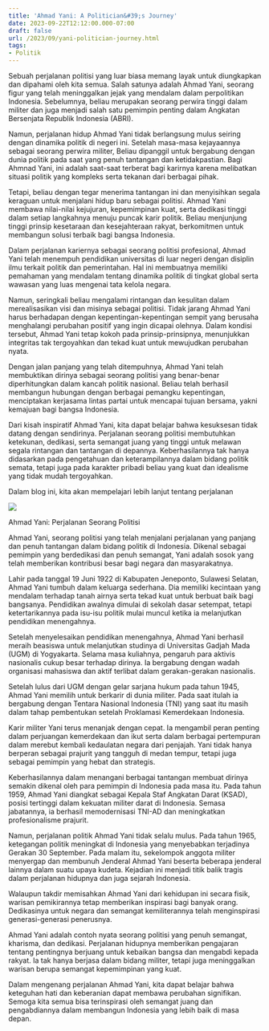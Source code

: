 ```yaml
---
title: 'Ahmad Yani: A Politician&#39;s Journey'
date: 2023-09-22T12:12:00.000-07:00
draft: false
url: /2023/09/yani-politician-journey.html
tags: 
- Politik
---
```


  

Sebuah perjalanan politisi yang luar biasa memang layak untuk diungkapkan dan dipahami oleh kita semua. Salah satunya adalah Ahmad Yani, seorang figur yang telah meninggalkan jejak yang mendalam dalam perpolitikan Indonesia. Sebelumnya, beliau merupakan seorang perwira tinggi dalam militer dan juga menjadi salah satu pemimpin penting dalam Angkatan Bersenjata Republik Indonesia (ABRI).

  

Namun, perjalanan hidup Ahmad Yani tidak berlangsung mulus seiring dengan dinamika politik di negeri ini. Setelah masa-masa kejayaannya sebagai seorang perwira militer, Beliau dipanggil untuk bergabung dengan dunia politik pada saat yang penuh tantangan dan ketidakpastian. Bagi Ahmnad Yani, ini adalah saat-saat terberat bagi karirnya karena melibatkan situasi politik yang kompleks serta tekanan dari berbagai pihak.

  

Tetapi, beliau dengan tegar menerima tantangan ini dan menyisihkan segala keraguan untuk menjalani hidup baru sebagai politisi. Ahmad Yani membawa nilai-nilai kejujuran, kepemimpinan kuat, serta dedikasi tinggi dalam setiap langkahnya menuju puncak karir politik. Beliau menjunjung tinggi prinsip kesetaraan dan kesejahteraan rakyat, berkomitmen untuk membangun solusi terbaik bagi bangsa Indonesia.

  

Dalam perjalanan kariernya sebagai seorang politisi profesional, Ahmad Yani telah menempuh pendidikan universitas di luar negeri dengan disiplin ilmu terkait politik dan pemerintahan. Hal ini membuatnya memiliki pemahaman yang mendalam tentang dinamika politik di tingkat global serta wawasan yang luas mengenai tata kelola negara.

  

Namun, seringkali beliau mengalami rintangan dan kesulitan dalam merealisasikan visi dan misinya sebagai politisi. Tidak jarang Ahmad Yani harus berhadapan dengan kepentingan-kepentingan sempit yang berusaha menghalangi perubahan positif yang ingin dicapai olehnya. Dalam kondisi tersebut, Ahmad Yani tetap kokoh pada prinsip-prinsipnya, menunjukkan integritas tak tergoyahkan dan tekad kuat untuk mewujudkan perubahan nyata.

  

Dengan jalan panjang yang telah ditempuhnya, Ahmad Yani telah membuktikan dirinya sebagai seorang politisi yang benar-benar diperhitungkan dalam kancah politik nasional. Beliau telah berhasil membangun hubungan dengan berbagai pemangku kepentingan, menciptakan kerjasama lintas partai untuk mencapai tujuan bersama, yakni kemajuan bagi bangsa Indonesia.

  

Dari kisah inspiratif Ahmad Yani, kita dapat belajar bahwa kesuksesan tidak datang dengan sendirinya. Perjalanan seorang politisi membutuhkan ketekunan, dedikasi, serta semangat juang yang tinggi untuk melawan segala rintangan dan tantangan di depannya. Keberhasilannya tak hanya didasarkan pada pengetahuan dan keterampilannya dalam bidang politik semata, tetapi juga pada karakter pribadi beliau yang kuat dan idealisme yang tidak mudah tergoyahkan.

  

Dalam blog ini, kita akan mempelajari lebih lanjut tentang perjalanan

  

![](https://cdn-2.tstatic.net/tribunnewswiki/foto/bank/images/ahmad-yani.jpg)

  

Ahmad Yani: Perjalanan Seorang Politisi

  

Ahmad Yani, seorang politisi yang telah menjalani perjalanan yang panjang dan penuh tantangan dalam bidang politik di Indonesia. Dikenal sebagai pemimpin yang berdedikasi dan penuh semangat, Yani adalah sosok yang telah memberikan kontribusi besar bagi negara dan masyarakatnya.

  

Lahir pada tanggal 19 Juni 1922 di Kabupaten Jeneponto, Sulawesi Selatan, Ahmad Yani tumbuh dalam keluarga sederhana. Dia memiliki kecintaan yang mendalam terhadap tanah airnya serta tekad kuat untuk berbuat baik bagi bangsanya. Pendidikan awalnya dimulai di sekolah dasar setempat, tetapi ketertarikannya pada isu-isu politik mulai muncul ketika ia melanjutkan pendidikan menengahnya.

  

Setelah menyelesaikan pendidikan menengahnya, Ahmad Yani berhasil meraih beasiswa untuk melanjutkan studinya di Universitas Gadjah Mada (UGM) di Yogyakarta. Selama masa kuliahnya, pengaruh para aktivis nasionalis cukup besar terhadap dirinya. Ia bergabung dengan wadah organisasi mahasiswa dan aktif terlibat dalam gerakan-gerakan nasionalis.

  

Setelah lulus dari UGM dengan gelar sarjana hukum pada tahun 1945, Ahmad Yani memilih untuk berkarir di dunia militer. Pada saat itulah ia bergabung dengan Tentara Nasional Indonesia (TNI) yang saat itu masih dalam tahap pembentukan setelah Proklamasi Kemerdekaan Indonesia.

  

Karir militer Yani terus menanjak dengan cepat. Ia mengambil peran penting dalam perjuangan kemerdekaan dan ikut serta dalam berbagai pertempuran dalam merebut kembali kedaulatan negara dari penjajah. Yani tidak hanya berperan sebagai prajurit yang tangguh di medan tempur, tetapi juga sebagai pemimpin yang hebat dan strategis.

  

Keberhasilannya dalam menangani berbagai tantangan membuat dirinya semakin dikenal oleh para pemimpin di Indonesia pada masa itu. Pada tahun 1959, Ahmad Yani diangkat sebagai Kepala Staf Angkatan Darat (KSAD), posisi tertinggi dalam kekuatan militer darat di Indonesia. Semasa jabatannya, ia berhasil memodernisasi TNI-AD dan meningkatkan profesionalisme prajurit.

  

Namun, perjalanan politik Ahmad Yani tidak selalu mulus. Pada tahun 1965, ketegangan politik meningkat di Indonesia yang menyebabkan terjadinya Gerakan 30 September. Pada malam itu, sekelompok anggota militer menyergap dan membunuh Jenderal Ahmad Yani beserta beberapa jenderal lainnya dalam suatu upaya kudeta. Kejadian ini menjadi titik balik tragis dalam perjalanan hidupnya dan juga sejarah Indonesia.

  

Walaupun takdir memisahkan Ahmad Yani dari kehidupan ini secara fisik, warisan pemikirannya tetap memberikan inspirasi bagi banyak orang. Dedikasinya untuk negara dan semangat kemiliterannya telah menginspirasi generasi-generasi penerusnya.

  

Ahmad Yani adalah contoh nyata seorang politisi yang penuh semangat, kharisma, dan dedikasi. Perjalanan hidupnya memberikan pengajaran tentang pentingnya berjuang untuk kebaikan bangsa dan mengabdi kepada rakyat. Ia tak hanya berjasa dalam bidang militer, tetapi juga meninggalkan warisan berupa semangat kepemimpinan yang kuat.

  

Dalam mengenang perjalanan Ahmad Yani, kita dapat belajar bahwa keteguhan hati dan keberanian dapat membawa perubahan signifikan. Semoga kita semua bisa terinspirasi oleh semangat juang dan pengabdiannya dalam membangun Indonesia yang lebih baik di masa depan.